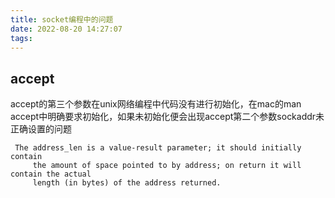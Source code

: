 ```yaml
---
title: socket编程中的问题
date: 2022-08-20 14:27:07
tags:
---
```


## accept
accept的第三个参数在unix网络编程中代码没有进行初始化，在mac的man accept中明确要求初始化，如果未初始化便会出现accept第二个参数sockaddr未正确设置的问题
```
 The address_len is a value-result parameter; it should initially contain
     the amount of space pointed to by address; on return it will contain the actual
     length (in bytes) of the address returned.
```

